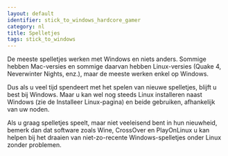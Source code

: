 ```yaml
---
layout: default
identifier: stick_to_windows_hardcore_gamer
category: nl
title: Spelletjes
tags: stick_to_windows
---
```


De meeste spelletjes werken met Windows en niets anders. Sommige hebben Mac-versies en sommige daarvan hebben Linux-versies (Quake 4, Neverwinter Nights, enz.), maar de meeste werken enkel op Windows.

Dus als u veel tijd spendeert met het spelen van nieuwe spelletjes, blijft u best bij Windows. Maar u kan wel nog steeds Linux installeren naast Windows (zie de Installeer Linux-pagina) en beide gebruiken, afhankelijk van uw noden.

Als u graag spelletjes speelt, maar niet veeleisend bent in hun nieuwheid, bemerk dan dat software zoals Wine, CrossOver en PlayOnLinux u kan helpen bij het draaien van niet-zo-recente Windows-spelletjes onder Linux zonder problemen.

